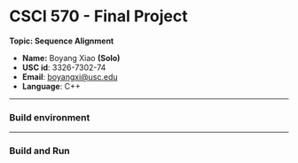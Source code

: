 # CSCI 570 - Final Project

**Topic: Sequence Alignment**

- **Name:** Boyang Xiao **(Solo)**
- **USC id**: 3326-7302-74
- **Email**: <a href="mailto:boyangxi@usc.edu">boyangxi@usc.edu</a>
- **Language**: C++
---
### Build environment

---
### Build and Run